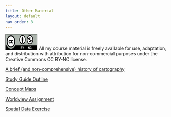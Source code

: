 ```yaml
---
title: Other Material
layout: default
nav_order: 8
---
```


<img src="images/Cc_by-nc_icon.svg.png" alt="CC BY-NC License" width="100" height="50">
All my course material is freely available for use, adaptation, and distribution with attribution for non-commercial purposes under the Creative Commons CC BY-NC license. 

[A brief (and non-comprehensive) history of cartography](https://docs.google.com/document/d/1Suh4PqcPX_3ij_yP13kXry2j6AaEdT8dcWaCF_AyJhc/edit?tab=t.0)

[Study Guide Outline](https://docs.google.com/document/d/1z2rEYGEKkpoGUsvWRtAR-9ytcfM3gSKoQcCVjahPqcY/edit?usp=sharing)

[Concept Maps](https://docs.google.com/presentation/d/1fbrSZNw82G6jEa1YRUyNGX4odW-pptDxlTJ0ms_TrTA/edit#slide=id.g2af7c586847_8_0)

[Worldview Assignment](https://docs.google.com/document/d/1JZcz7CoxBUuaaDSonkbfdgntJ2kYMSXLNWK229W46Bw/edit?usp=sharing)

[Spatial Data Exercise](https://docs.google.com/document/d/1FSQ_qW2N-UZt_c720G80TZH0uXBg0U63/edit?usp=sharing&ouid=101338019870957132383&rtpof=true&sd=true)

